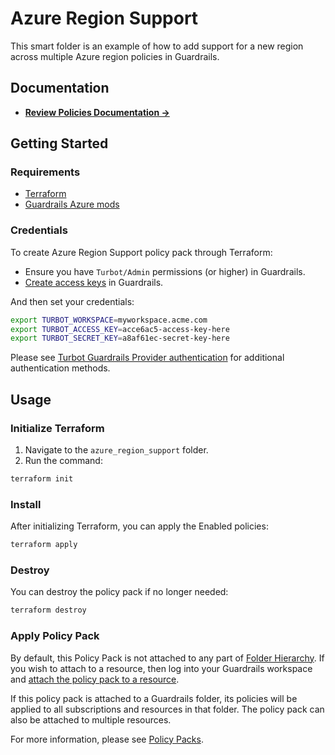 # Azure Region Support

This smart folder is an example of how to add support for a new region across multiple Azure
region policies in Guardrails.

## Documentation

- **[Review Policies Documentation →](https://hub.guardrails.turbot.com/mods/azure/policies)**

## Getting Started

### Requirements

- [Terraform](https://developer.hashicorp.com/terraform/install)
- [Guardrails Azure mods](../azure_mods/)

### Credentials

To create Azure Region Support policy pack through Terraform:

- Ensure you have `Turbot/Admin` permissions (or higher) in Guardrails.
- [Create access keys](https://turbot.com/guardrails/docs/guides/iam/access-keys#generate-a-new-guardrails-api-access-key) in Guardrails.

And then set your credentials:

```sh
export TURBOT_WORKSPACE=myworkspace.acme.com
export TURBOT_ACCESS_KEY=acce6ac5-access-key-here
export TURBOT_SECRET_KEY=a8af61ec-secret-key-here
```

Please see [Turbot Guardrails Provider authentication](https://registry.terraform.io/providers/turbot/turbot/latest/docs#authentication) for additional authentication methods.

## Usage

### Initialize Terraform

1. Navigate to the `azure_region_support` folder.
2. Run the command:

```sh
terraform init
```

### Install

After initializing Terraform, you can apply the Enabled policies: 

```sh
terraform apply
```

### Destroy 

You can destroy the policy pack if no longer needed:

```sh
terraform destroy
```

### Apply Policy Pack

By default, this Policy Pack is not attached to any part of [Folder Hierarchy](../../guardrails/folder_hierarchy/). If you wish to attach to a resource, then log into your Guardrails workspace and [attach the policy pack to a resource](https://turbot.com/guardrails/docs/guides/policy-packs#attach-a-policy-pack-to-a-resource).

If this policy pack is attached to a Guardrails folder, its policies will be applied to all subscriptions and resources in that folder. The policy pack can also be attached to multiple resources.

For more information, please see [Policy Packs](https://turbot.com/guardrails/docs/concepts/policy-packs).
